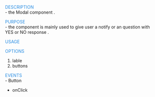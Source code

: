<div>
<p style="color: #288ce2; text-transform: uppercase; margin-bottom: 0px">Description</p>
- the <span>Modal</span> component .

<p style="color: #288ce2; text-transform: uppercase; margin-bottom: 0px">Purpose</p>
- the component is mainly used to give user a notify or an question with YES or NO response .

<p style="color: #288ce2; text-transform: uppercase; margin-bottom: 0px">Usage</p>

<p style="color: #288ce2; text-transform: uppercase; margin-bottom: 0px">Options</p>
    <ol>
        <li>lable</li>
        <li>buttons</li>
    </ol>

<p style="color: #288ce2; text-transform: uppercase; margin-bottom: 0px">Events</p>
    - Button
    <ul>
        <li>onClick</li>
    </ul>
</div>


